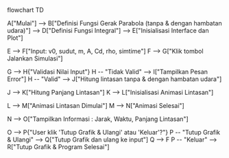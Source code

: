 flowchart TD

A["Mulai"] 
  --> B["Definisi Fungsi Gerak Parabola (tanpa & dengan hambatan udara)"]
  --> D["Definisi Fungsi Integral"]
  --> E["Inisialisasi Interface dan Plot"]

E --> F["Input: v0, sudut, m, A, Cd, rho, simtime"]
F --> G["Klik tombol Jalankan Simulasi"]

G --> H{"Validasi Nilai Input"}
H -- "Tidak Valid" --> I["Tampilkan Pesan Error"]
H -- "Valid" --> J["Hitung lintasan tanpa & dengan hambatan udara"]

J --> K["Hitung Panjang Lintasan"]
K --> L["Inisialisasi Animasi Lintasan"]

L --> M["Animasi Lintasan Dimulai"]
M --> N["Animasi Selesai"]

N --> O["Tampilkan Informasi : Jarak, Waktu, Panjang Lintasan"]

O --> P{"User klik 'Tutup Grafik & Ulangi' atau 'Keluar'?"}
P -- "Tutup Grafik & Ulangi" --> Q["Tutup Grafik dan ulang ke input"]
Q --> F
P -- "Keluar" --> R["Tutup Grafik & Program Selesai"]
